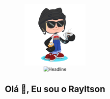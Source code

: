 <div align=center>
    <img src="https://raw.githubusercontent.com/AhmedFathyDev/AhmedFathyDev/main/GitHub.png" alt="GitHub Octocat Drinking a Cup of Coffee" height="200">
</div>
<div align=center>
    <img src="https://readme-typing-svg.herokuapp.com?color=%236FDA44&size=32&center=true&vCenter=true&width=600&height=50&lines=Estudante+Analise+e+Desenvolvimento+de+sistemas;" alt="Headline" />
</div>

<h1 align="center">Olá 👋, Eu sou o Rayltson </h1>
